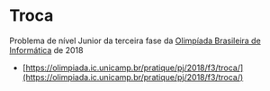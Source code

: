 # Troca

Problema de nível Junior da terceira fase da
[Olimpíada Brasileira de Informática](https://olimpiada.ic.unicamp.br/) de 2018

-   [https://olimpiada.ic.unicamp.br/pratique/pj/2018/f3/troca/](https://olimpiada.ic.unicamp.br/pratique/pj/2018/f3/troca/)
